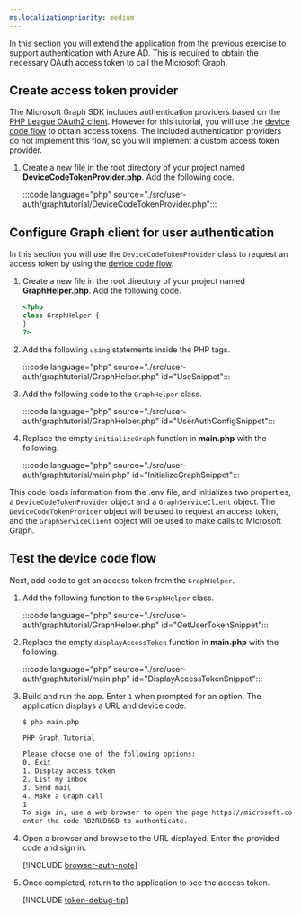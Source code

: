 ```yaml
---
ms.localizationpriority: medium
---
```


<!-- markdownlint-disable MD041 -->

In this section you will extend the application from the previous exercise to support authentication with Azure AD. This is required to obtain the necessary OAuth access token to call the Microsoft Graph.

## Create access token provider

The Microsoft Graph SDK includes authentication providers based on the [PHP League OAuth2 client](https://github.com/thephpleague/oauth2-client). However for this tutorial, you will use the [device code flow](/azure/active-directory/develop/v2-oauth2-device-code) to obtain access tokens. The included authentication providers do not implement this flow, so you will implement a custom access token provider.

1. Create a new file in the root directory of your project named **DeviceCodeTokenProvider.php**. Add the following code.

    :::code language="php" source="./src/user-auth/graphtutorial/DeviceCodeTokenProvider.php":::

## Configure Graph client for user authentication

In this section you will use the `DeviceCodeTokenProvider` class to request an access token by using the [device code flow](/azure/active-directory/develop/v2-oauth2-device-code).

1. Create a new file in the root directory of your project named **GraphHelper.php**. Add the following code.

    ```php
    <?php
    class GraphHelper {
    }
    ?>
    ```

1. Add the following `using` statements inside the PHP tags.

    :::code language="php" source="./src/user-auth/graphtutorial/GraphHelper.php" id="UseSnippet":::

1. Add the following code to the `GraphHelper` class.

    :::code language="php" source="./src/user-auth/graphtutorial/GraphHelper.php" id="UserAuthConfigSnippet":::

1. Replace the empty `initializeGraph` function in **main.php** with the following.

    :::code language="php" source="./src/user-auth/graphtutorial/main.php" id="InitializeGraphSnippet":::

This code loads information from the .env file, and initializes two properties, a `DeviceCodeTokenProvider` object and a `GraphServiceClient` object. The `DeviceCodeTokenProvider` object will be used to request an access token, and the `GraphServiceClient` object will be used to make calls to Microsoft Graph.

## Test the device code flow

Next, add code to get an access token from the `GraphHelper`.

1. Add the following function to the `GraphHelper` class.

    :::code language="php" source="./src/user-auth/graphtutorial/GraphHelper.php" id="GetUserTokenSnippet":::

1. Replace the empty `displayAccessToken` function in **main.php** with the following.

    :::code language="php" source="./src/user-auth/graphtutorial/main.php" id="DisplayAccessTokenSnippet":::

1. Build and run the app. Enter `1` when prompted for an option. The application displays a URL and device code.

    ```bash
    $ php main.php

    PHP Graph Tutorial

    Please choose one of the following options:
    0. Exit
    1. Display access token
    2. List my inbox
    3. Send mail
    4. Make a Graph call
    1
    To sign in, use a web browser to open the page https://microsoft.com/devicelogin and
    enter the code RB2RUD56D to authenticate.
    ```

1. Open a browser and browse to the URL displayed. Enter the provided code and sign in.

    [!INCLUDE [browser-auth-note](../shared/browser-auth-note.md)]

1. Once completed, return to the application to see the access token.

    [!INCLUDE [token-debug-tip](../shared/token-debug-tip.md)]
